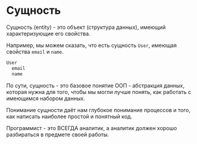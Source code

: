# Сущность

Сущность (entity) - это объект (структура данных), имеющий характеризующие его свойства.

Например, мы можем сказать, что есть сущность `User`, имеющая свойства `email` и `name`.

```ts
User
  email
  name
```

По сути, сущность - это базовое понятие ООП - абстракция данных, которая нужна для того, чтобы мы могли лучше понять, как работать с имеющимся набором данных.

Понимание сущности даёт нам глубокое понимание процессов и того, как написать наиболее простой и понятный код.

Программист - это ВСЕГДА аналитик, а аналитик должен хорошо разбираться в предмете своей работы.
